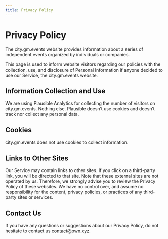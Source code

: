 ```yaml
---
title: Privacy Policy
---
```


# Privacy Policy

The city.gm.events website provides information about a series of independent events organized by individuals or companies.

This page is used to inform website visitors regarding our policies with the
collection, use, and disclosure of Personal Information if anyone decided to
use our Service, the city.gm.events website.

## Information Collection and Use

We are using Plausible Analytics for collecting the number of visitors on city.gm.events. Nothing else. Plausible doesn’t use cookies and doesn’t track nor collect any personal data.

## Cookies

city.gm.events does not use cookies to collect information.

## Links to Other Sites

Our Service may contain links to other sites. If you click on a third-party
link, you will be directed to that site. Note that these external sites are
not operated by us. Therefore, we strongly advise you to review the Privacy
Policy of these websites. We have no control over, and assume no
responsibility for the content, privacy policies, or practices of any
third-party sites or services.

## Contact Us

If you have any questions or suggestions about our Privacy Policy, do not
hesitate to contact us contact@pwn.xyz.
